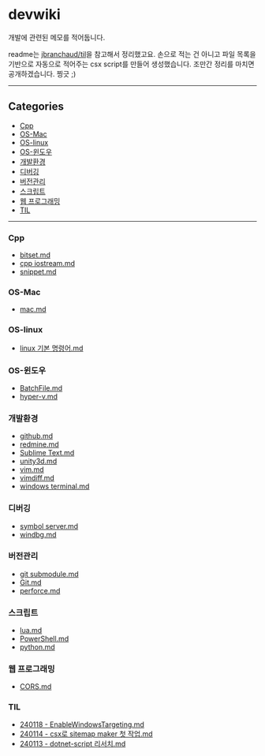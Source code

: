 # devwiki

개발에 관련된 메모를 적어둡니다.

readme는 [jbranchaud/til](https://github.com/jbranchaud/til/blob/master/README.md)을 참고해서 정리했고요. 손으로 적는 건 아니고 파일 목록을 기반으로 자동으로 적어주는 csx script를 만들어 생성했습니다.
조만간 정리를 마치면 공개하겠습니다. 찡긋 ;)

---

<!-- sitemap start -->

## Categories

* [Cpp](#cpp)
* [OS-Mac](#os-mac)
* [OS-linux](#os-linux)
* [OS-윈도우](#os-윈도우)
* [개발환경](#개발환경)
* [디버깅](#디버깅)
* [버전관리](#버전관리)
* [스크립트](#스크립트)
* [웹 프로그래밍](#웹-프로그래밍)
* [TIL](#til)

---

### Cpp

- [bitset.md](Cpp/bitset.md)
- [cpp iostream.md](Cpp/cpp%20iostream.md)
- [snippet.md](Cpp/snippet.md)

### OS-Mac

- [mac.md](OS-Mac/mac.md)

### OS-linux

- [linux 기본 명령어.md](OS-linux/linux%20기본%20명령어.md)

### OS-윈도우

- [BatchFile.md](OS-윈도우/BatchFile.md)
- [hyper-v.md](OS-윈도우/hyper-v.md)

### 개발환경

- [github.md](개발환경/github.md)
- [redmine.md](개발환경/redmine.md)
- [Sublime Text.md](개발환경/Sublime%20Text.md)
- [unity3d.md](개발환경/unity3d.md)
- [vim.md](개발환경/vim.md)
- [vimdiff.md](개발환경/vimdiff.md)
- [windows terminal.md](개발환경/windows%20terminal.md)

### 디버깅

- [symbol server.md](디버깅/symbol%20server.md)
- [windbg.md](디버깅/windbg.md)

### 버전관리

- [git submodule.md](버전관리/git%20submodule.md)
- [Git.md](버전관리/Git.md)
- [perforce.md](버전관리/perforce.md)

### 스크립트

- [lua.md](스크립트/lua.md)
- [PowerShell.md](스크립트/PowerShell.md)
- [python.md](스크립트/python.md)

### 웹 프로그래밍

- [CORS.md](웹%20프로그래밍/CORS.md)

### TIL

- [240118 - EnableWindowsTargeting.md](TIL/240118%20-%20EnableWindowsTargeting.md)
- [240114 - csx로 sitemap maker 첫 작업.md](TIL/240114%20-%20csx로%20sitemap%20maker%20첫%20작업.md)
- [240113 - dotnet-script 리서치.md](TIL/240113%20-%20dotnet-script%20리서치.md)

<!-- sitemap end -->